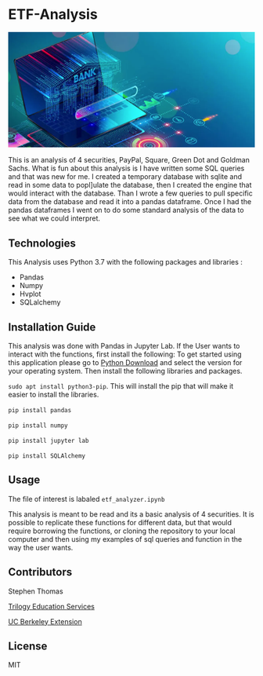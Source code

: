 # ETF-Analysis



![fintech-image](etf-image.png)



This is an analysis of 4 securities, PayPal, Square, Green Dot and Goldman Sachs. What is fun about this analysis is I have written some SQL queries and that was new for me. I created a temporary database with sqlite and read in some data to popl]ulate the database, then I created the engine that would interact with the database. Than I wrote a few queries to pull specific data from the database and read it into a pandas dataframe. Once I had the pandas dataframes I went on to do some standard analysis of the data to see what we could interpret. 


## Technologies

This Analysis uses Python 3.7 with the following packages and libraries :

- Pandas
- Numpy
- Hvplot
- SQLalchemy


## Installation Guide

This analysis was done with Pandas in Jupyter Lab. If the User wants to interact with the functions, first install the following:
  To get started using this application please go to [Python Download](https://www.python.org/downloads/) and select the version for your operating system. Then install the following libraries and packages.


``` sudo apt install python3-pip ```. This will install the pip that will make it easier to install the libraries.

``` pip install pandas ```

``` pip install numpy ```

``` pip install jupyter lab ```

``` pip install SQLAlchemy ```


## Usage

The file of interest is labaled ``` etf_analyzer.ipynb ```

This analysis is meant to be read and its a basic analysis of 4 securities. It is possible to replicate these functions for different data, but that would require borrowing the functions, or cloning the repository to your local computer and then using my examples of sql queries and function in the way the user wants.


## Contributors

Stephen Thomas

[Trilogy Education Services](https://www.trilogyed.com/)

[UC Berkeley Extension ](https://extension.berkeley.edu/)


## License

MIT
